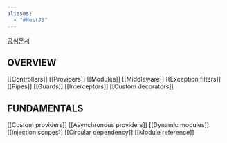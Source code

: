 ```yaml
---
aliases:
  - "#NestJS"
---
```

[공식문서](https://docs.nestjs.com/)
## OVERVIEW

[[Controllers]]
[[Providers]]
[[Modules]]
[[Middleware]]
[[Exception filters]]
[[Pipes]]
[[Guards]]
[[Interceptors]]
[[Custom decorators]]

## FUNDAMENTALS

[[Custom providers]]
[[Asynchronous providers]]
[[Dynamic modules]]
[[Injection scopes]]
[[Circular dependency]]
[[Module reference]]
